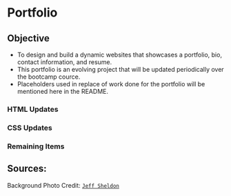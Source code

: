 # Portfolio

## Objective

* To design and build a dynamic websites that showcases a portfolio, bio, contact information, and resume.
* This portfolio is an evolving project that will be updated periodically over the bootcamp cource.
* Placeholders used in replace of work done for the portfolio will be mentioned here in the README. 

### HTML Updates


### CSS Updates

### Remaining Items



## Sources:
Background Photo Credit: [`Jeff Sheldon`](https://unsplash.com/@ugmonk)
